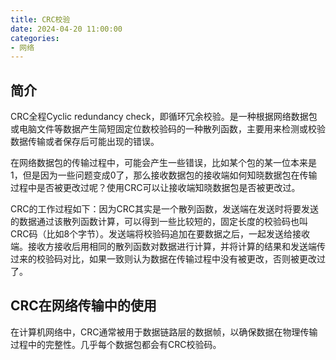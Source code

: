 ```yaml
---
title: CRC校验
date: 2024-04-20 11:00:00
categories:
- 网络
---
```


## 简介

CRC全程Cyclic redundancy check，即循环冗余校验。是一种根据网络数据包或电脑文件等数据产生简短固定位数校验码的一种散列函数，主要用来检测或校验数据传输或者保存后可能出现的错误。

在网络数据包的传输过程中，可能会产生一些错误，比如某个包的某一位本来是1，但是因为一些问题变成0了，那么接收数据包的接收端如何知晓数据包在传输过程中是否被更改过呢？使用CRC可以让接收端知晓数据包是否被更改过。

CRC的工作过程如下：因为CRC其实是一个散列函数，发送端在发送时将要发送的数据通过该散列函数计算，可以得到一些比较短的，固定长度的校验码也叫CRC码（比如8个字节）。发送端将校验码追加在要数据之后，一起发送给接收端。接收方接收后用相同的散列函数对数据进行计算，并将计算的结果和发送端传过来的校验码对比，如果一致则认为数据在传输过程中没有被更改，否则被更改过了。

## CRC在网络传输中的使用

在计算机网络中，CRC通常被用于数据链路层的数据帧，以确保数据在物理传输过程中的完整性。几乎每个数据包都会有CRC校验码。
